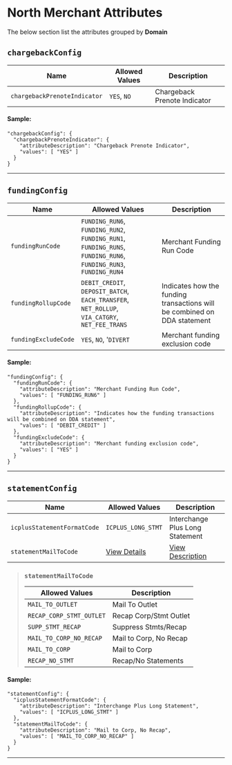 # North Merchant Attributes

The below section list the attributes grouped by **Domain**

## `chargebackConfig`

| Name | Allowed Values | Description |
| -------- | ------- | ------- |
| `chargebackPrenoteIndicator` | `YES`, `NO` | Chargeback Prenote Indicator |

#### Sample:

```
"chargebackConfig": {
  "chargebackPrenoteIndicator": {
    "attributeDescription": "Chargeback Prenote Indicator",
    "values": [ "YES" ]
  }
}
```
---

## `fundingConfig`

| Name | Allowed Values | Description |
| -------- | ------- | ------- |
| `fundingRunCode` | `FUNDING_RUN6`, `FUNDING_RUN2`, `FUNDING_RUN1`, `FUNDING_RUNS`, `FUNDING_RUN6`, `FUNDING_RUN3`, `FUNDING_RUN4`| Merchant Funding Run Code |
| `fundingRollupCode` | `DEBIT_CREDIT`, `DEPOSIT_BATCH`, `EACH_TRANSFER`, `NET_ROLLUP`, `VIA_CATGRY`, `NET_FEE_TRANS` | Indicates how the funding transactions will be combined on DDA statement |
| `fundingExcludeCode` | `YES`, `NO`, '`DIVERT` | Merchant funding exclusion code |

#### Sample:

```
"fundingConfig": {
  "fundingRunCode": {
    "attributeDescription": "Merchant Funding Run Code",
    "values": [ "FUNDING_RUN6" ]
  },
  "fundingRollupCode": {
    "attributeDescription": "Indicates how the funding transactions will be combined on DDA statement",
    "values": [ "DEBIT_CREDIT" ]
  },
  "fundingExcludeCode": {
    "attributeDescription": "Merchant funding exclusion code",
    "values": [ "YES" ]
  }
}
```
---

## `statementConfig`

| Name | Allowed Values | Description |
| -------- | ------- | ------- |
| `icplusStatementFormatCode` | `ICPLUS_LONG_STMT` | Interchange Plus Long Statement |
| `statementMailToCode` | [View Details](#statementmailtocode) | [View Description](#statementmailtocode) |

> ### `statementMailToCode`
>
> | Allowed Values | Description |
> | ------- | ------- |
> | `MAIL_TO_OUTLET` | Mail To Outlet |
> | `RECAP_CORP_STMT_OUTLET` | Recap Corp/Stmt Outlet |
> | `SUPP_STMT_RECAP` | Suppress Stmts/Recap |
> | `MAIL_TO_CORP_NO_RECAP` | Mail to Corp, No Recap |
> | `MAIL_TO_CORP` | Mail to Corp |
> | `RECAP_NO_STMT` | Recap/No Statements |

#### Sample:

```
"statementConfig": {
  "icplusStatementFormatCode": {
    "attributeDescription": "Interchange Plus Long Statement",
    "values": [ "ICPLUS_LONG_STMT" ]
  },
  "statementMailToCode": {
    "attributeDescription": "Mail to Corp, No Recap",
    "values": [ "MAIL_TO_CORP_NO_RECAP" ]
  }
}
```
---
